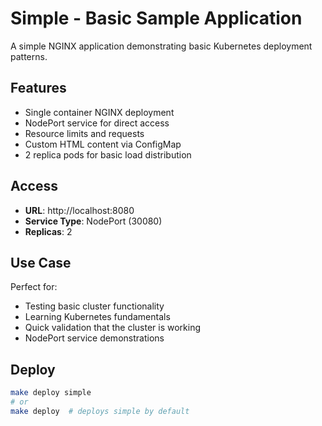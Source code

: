 # Simple - Basic Sample Application

A simple NGINX application demonstrating basic Kubernetes deployment patterns.

## Features
- Single container NGINX deployment
- NodePort service for direct access
- Resource limits and requests
- Custom HTML content via ConfigMap
- 2 replica pods for basic load distribution

## Access
- **URL**: http://localhost:8080
- **Service Type**: NodePort (30080)
- **Replicas**: 2

## Use Case
Perfect for:
- Testing basic cluster functionality
- Learning Kubernetes fundamentals
- Quick validation that the cluster is working
- NodePort service demonstrations

## Deploy
```bash
make deploy simple
# or
make deploy  # deploys simple by default
```
